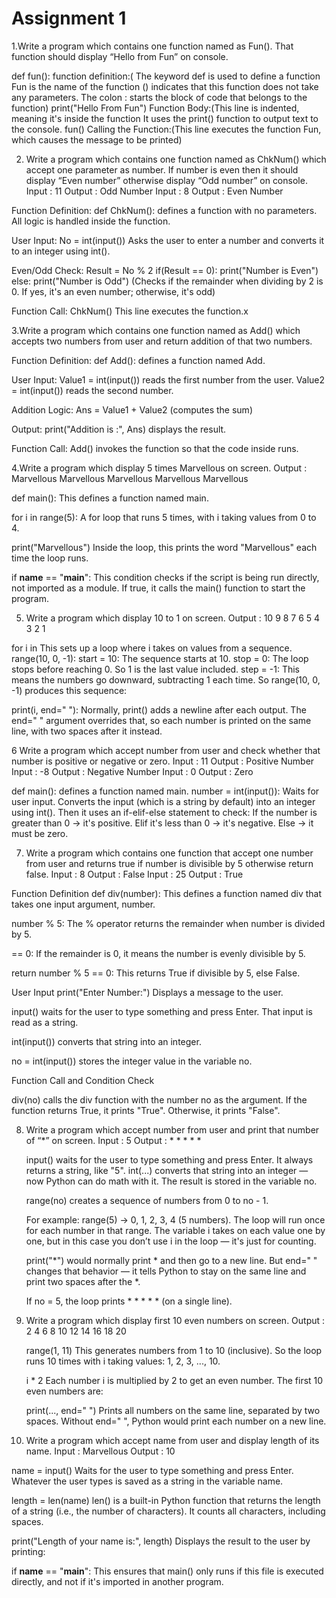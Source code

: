   # Assignment 1 
1.Write a program which contains one function named as Fun(). That function should display
“Hello from Fun” on console.

  def fun():
  function definition:( The keyword def is used to define a function Fun is the name of the function () indicates that this function does not take any parameters.
  The colon : starts the block of code that belongs to the function)
  print("Hello From Fun")
  Function Body:(This line is indented, meaning it's inside the function It uses the print() function to output text to the console.
  fun()
  Calling the Function:(This line executes the function Fun, which causes the message to be printed)

2. Write a program which contains one function named as ChkNum() which accept one parameter as number. If number is even then it should display “Even number” otherwise display “Odd number” on console.
   Input : 11	Output : Odd Number
   Input : 8	Output : Even Number

  Function Definition:
  def ChkNum(): defines a function with no parameters. All logic is handled inside the function.

  User Input:
  No = int(input()) Asks the user to enter a number and converts it to an integer using int().

  Even/Odd Check:
  Result = No % 2
  if(Result == 0):
      print("Number is Even")
  else:
      print("Number is Odd")
      (Checks if the remainder when dividing by 2 is 0. If yes, it's an even number; otherwise, it's odd)

  Function Call:
  ChkNum()
  This line executes the function.x

3.Write a program which contains one function named as Add() which accepts two numbers from user and return addition of that two numbers.
  
  Function Definition:
  def Add(): defines a function named Add.
  
  User Input:
  Value1 = int(input()) reads the first number from the user.
  Value2 = int(input()) reads the second number.
  
  Addition Logic:
  Ans = Value1 + Value2 (computes the sum)
  
  Output:
  print("Addition is :", Ans) displays the result.
  
  Function Call:
  Add() invokes the function so that the code inside runs.

4.Write a program which display 5 times Marvellous on screen. Output :  
   Marvellous
   Marvellous
   Marvellous 
   Marvellous
   Marvellous  

  def main():
  This defines a function named main.
  
  for i in range(5):
  A for loop that runs 5 times, with i taking values from 0 to 4.
  
  print("Marvellous")
  Inside the loop, this prints the word "Marvellous" each time the loop runs.
    
    
  if __name__ == "__main__":
  This condition checks if the script is being run directly, not imported as a module.
  If true, it calls the main() function to start the program.

5. Write a program which display 10 to 1 on screen.
  Output : 10	9	8	7	6	5	4	3	2	1

  for i in This sets up a loop where i takes on values from a sequence.
  range(10, 0, -1):
  start = 10: The sequence starts at 10.
  stop = 0: The loop stops before reaching 0. So 1 is the last value included.
  step = -1: This means the numbers go downward, subtracting 1 each time.
  So range(10, 0, -1) produces this sequence:
  
  print(i, end=" "):
  Normally, print() adds a newline after each output.
  The end=" " argument overrides that, so each number is printed on the same line, with two spaces after it instead.

6	Write a program which accept number from user and check whether that number is positive or negative or zero.
  Input : 11	Output : Positive Number
  Input : -8	Output : Negative Number
  Input : 0	Output : Zero

  def main(): defines a function named main.
  number = int(input()):
  Waits for user input.
  Converts the input (which is a string by default) into an integer using int().
  Then it uses an if-elif-else statement to check:
  If the number is greater than 0 → it's positive.
  Elif it's less than 0 → it's negative.
  Else → it must be zero.


7. Write a program which contains one function that accept one number from user and returns true if number is divisible by 5 otherwise return false.
  Input : 8	Output : False
  Input : 25	Output : True

Function Definition
  def div(number):
  This defines a function named div that takes one input argument, number.

  number % 5:
  The % operator returns the remainder when number is divided by 5.
  
  == 0:
  If the remainder is 0, it means the number is evenly divisible by 5.
  
  return number % 5 == 0:
  This returns True if divisible by 5, else False.

User Input
  print("Enter Number:")
  Displays a message to the user.

  input() waits for the user to type something and press Enter.
  That input is read as a string.
  
  int(input()) converts that string into an integer.
  
  no = int(input()) stores the integer value in the variable no.


Function Call and Condition Check

  div(no) calls the div function with the number no as the argument.
  If the function returns True, it prints "True".
  Otherwise, it prints "False".

8. Write a program which accept number from user and print that number of “*” on screen.
   Input : 5	Output : *	*	*	*	*

   input() waits for the user to type something and press Enter.
    It always returns a string, like "5".
    int(...) converts that string into an integer — now Python can do math with it.
    The result is stored in the variable no.

   range(no) creates a sequence of numbers from 0 to no - 1.

    For example: range(5) → 0, 1, 2, 3, 4 (5 numbers).
    The loop will run once for each number in that range.
    The variable i takes on each value one by one, but in this case you don’t use i in the loop — it's just for counting.

   print("*") would normally print * and then go to a new line.
   But end=" " changes that behavior — it tells Python to stay on the same line and print two spaces after the *.

   If no = 5, the loop prints * * * * * (on a single line).

9. Write a program which display first 10 even numbers on screen.
   Output : 2	4	6	8	10	12	14	16	18	20

     range(1, 11)
      This generates numbers from 1 to 10 (inclusive).
      So the loop runs 10 times with i taking values: 1, 2, 3, ..., 10.
      
     i * 2
      Each number i is multiplied by 2 to get an even number.
      The first 10 even numbers are:
  
    print(..., end=" ")
    Prints all numbers on the same line, separated by two spaces.
    Without end=" ", Python would print each number on a new line.

  
  10. Write a program which accept name from user and display length of its name. 
      Input : Marvellous	Output : 10

  name = input()
    Waits for the user to type something and press Enter.
    Whatever the user types is saved as a string in the variable name.
  
  length = len(name)
    len() is a built-in Python function that returns the length of a string (i.e., the number of characters).
    It counts all characters, including spaces.
  
  print("Length of your name is:", length)
    Displays the result to the user by printing:
  
  if __name__ == "__main__":
    This ensures that main() only runs if this file is executed directly, and not if it's imported in another program.


  

  

  





